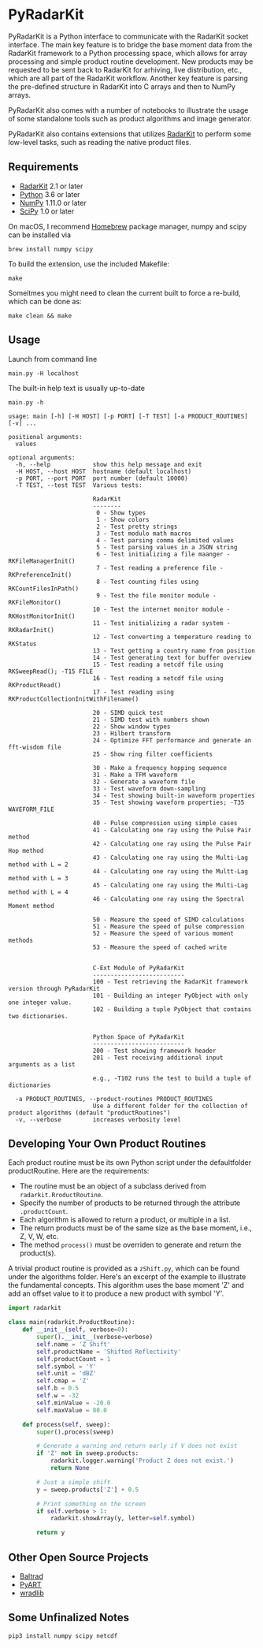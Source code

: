 PyRadarKit
==========

PyRadarKit is a Python interface to communicate with the RadarKit socket interface. The main key feature is to bridge the base moment data from the RadarKit framework to a Python processing space, which allows for array processing and simple product routine development. New products may be requested to be sent back to RadarKit for arhiving, live distribution, etc., which are all part of the RadarKit workflow. Another key feature is parsing the pre-defined structure in RadarKit into C arrays and then to NumPy arrays.

PyRadarKit also comes with a number of notebooks to illustrate the usage of some standalone tools such as product algorithms and image generator.

PyRadarKit also contains extensions that utilizes [RadarKit] to perform some low-level tasks, such as reading the native product files.


## Requirements

- [RadarKit] 2.1 or later
- [Python] 3.6 or later
- [NumPy] 1.11.0 or later
- [SciPy] 1.0 or later

On macOS, I recommend [Homebrew] package manager, numpy and scipy can be installed via
```shell
brew install numpy scipy
``````

To build the extension, use the included Makefile:
```shell
make
```

Someitmes you might need to clean the current built to force a re-build, which can be done as:
```shell
make clean && make
```

## Usage

Launch from command line

```shell
main.py -H localhost
``````

The built-in help text is usually up-to-date

```shell
main.py -h
```

```
usage: main [-h] [-H HOST] [-p PORT] [-T TEST] [-a PRODUCT_ROUTINES] [-v] ...

positional arguments:
  values

optional arguments:
  -h, --help            show this help message and exit
  -H HOST, --host HOST  hostname (default localhost)
  -p PORT, --port PORT  port number (default 10000)
  -T TEST, --test TEST  Various tests:
                        
                        RadarKit
                        --------
                         0 - Show types
                         1 - Show colors
                         2 - Test pretty strings
                         3 - Test modulo math macros
                         4 - Test parsing comma delimited values
                         5 - Test parsing values in a JSON string
                         6 - Test initializing a file maanger - RKFileManagerInit()
                         7 - Test reading a preference file - RKPreferenceInit()
                         8 - Test counting files using RKCountFilesInPath()
                         9 - Test the file monitor module - RKFileMonitor()
                        10 - Test the internet monitor module - RKHostMonitorInit()
                        11 - Test initializing a radar system - RKRadarInit()
                        12 - Test converting a temperature reading to RKStatus
                        13 - Test getting a country name from position
                        14 - Test generating text for buffer overview
                        15 - Test reading a netcdf file using RKSweepRead(); -T15 FILE
                        16 - Test reading a netcdf file using RKProductRead()
                        17 - Test reading using RKProductCollectionInitWithFilename()
                        
                        20 - SIMD quick test
                        21 - SIMD test with numbers shown
                        22 - Show window types
                        23 - Hilbert transform
                        24 - Optimize FFT performance and generate an fft-wisdom file
                        25 - Show ring filter coefficients
                        
                        30 - Make a frequency hopping sequence
                        31 - Make a TFM waveform
                        32 - Generate a waveform file
                        33 - Test waveform down-sampling
                        34 - Test showing built-in waveform properties
                        35 - Test showing waveform properties; -T35 WAVEFORM_FILE
                        
                        40 - Pulse compression using simple cases
                        41 - Calculating one ray using the Pulse Pair method
                        42 - Calculating one ray using the Pulse Pair Hop method
                        43 - Calculating one ray using the Multi-Lag method with L = 2
                        44 - Calculating one ray using the Multt-Lag method with L = 3
                        45 - Calculating one ray using the Multi-Lag method with L = 4
                        46 - Calculating one ray using the Spectral Moment method
                        
                        50 - Measure the speed of SIMD calculations
                        51 - Measure the speed of pulse compression
                        52 - Measure the speed of various moment methods
                        53 - Measure the speed of cached write
                        
                        
                        C-Ext Module of PyRadarKit
                        --------------------------
                        100 - Test retrieving the RadarKit framework version through PyRadarKit
                        101 - Building an integer PyObject with only one integer value.
                        102 - Building a tuple PyObject that contains two dictionaries.
                            
                            
                        Python Space of PyRadarKit
                        --------------------------
                        200 - Test showing framework header
                        201 - Test receiving additional input arguments as a list
                        
                        e.g., -T102 runs the test to build a tuple of dictionaries
                             
  -a PRODUCT_ROUTINES, --product-routines PRODUCT_ROUTINES
                        Use a different folder for the collection of product algorithms (default "productRoutines")
  -v, --verbose         increases verbosity level
```

## Developing Your Own Product Routines

Each product routine must be its own Python script under the defaultfolder productRoutine. Here are the requirements:
- The routine must be an object of a subclass derived from `radarkit.RroductRoutine`.
- Specify the number of products to be returned through the attribute `.productCount`.
- Each algorithm is allowed to return a product, or multiple in a list.
- The return products must be of the same size as the base moment, i.e., Z, V, W, etc.
- The method `process()` must be overriden to generate and return the product(s).

A trivial product routine is provided as a `zShift.py`, which can be found under the algorithms folder. Here's an excerpt of the example to illustrate the fundamental concepts. This algorithm uses the base moment 'Z' and add an offset value to it to produce a new product with symbol 'Y'.

```python
import radarkit

class main(radarkit.ProductRoutine):
    def __init__(self, verbose=0):
        super().__init__(verbose=verbose)
        self.name = 'Z Shift'
        self.productName = 'Shifted Reflectivity'
        self.productCount = 1
        self.symbol = 'Y'
        self.unit = 'dBZ'
        self.cmap = 'Z'
        self.b = 0.5
        self.w = -32
        self.minValue = -20.0
        self.maxValue = 80.0

    def process(self, sweep):
        super().process(sweep)

        # Generate a warning and return early if V does not exist
        if 'Z' not in sweep.products:
            radarkit.logger.warning('Product Z does not exist.')
            return None

        # Just a simple shift
        y = sweep.products['Z'] + 0.5

        # Print something on the screen
        if self.verbose > 1:
            radarkit.showArray(y, letter=self.symbol)

        return y
```


## Other Open Source Projects

- [Baltrad]
- [PyART]
- [wradlib]

[Homebrew]: https://brew.sh
[RadarKit]: https://git.arrc.ou.edu/cheo4524/radarkit.git
[Python]: https://www.python.org
[NumPy]: http://www.numpy.org
[SciPy]: https://www.scipy.org
[HDF5]: https://support.hdfgroup.org/HDF5
[NetCDF]: https://www.unidata.ucar.edu/software/netcdf
[Baltrad]: http://theradarcommunity.wikidot.com/tool:2
[PyART]: http://arm-doe.github.io/pyart
[wradlib]: http://wradlib.org


## Some Unfinalized Notes

```shell
pip3 install numpy scipy netcdf
```
